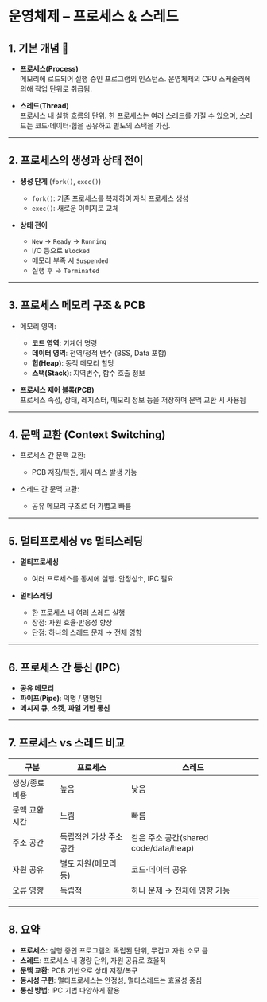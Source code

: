 # 운영체제 – 프로세스 & 스레드

## 1. 기본 개념 🎯

- **프로세스(Process)**  
  메모리에 로드되어 실행 중인 프로그램의 인스턴스. 운영체제의 CPU 스케줄러에 의해 작업 단위로 취급됨.

- **스레드(Thread)**  
  프로세스 내 실행 흐름의 단위. 한 프로세스는 여러 스레드를 가질 수 있으며, 스레드는 코드·데이터·힙을 공유하고 별도의 스택을 가짐.

---

## 2. 프로세스의 생성과 상태 전이

- **생성 단계** (`fork()`, `exec()`)
    - `fork()`: 기존 프로세스를 복제하여 자식 프로세스 생성
    - `exec()`: 새로운 이미지로 교체

- **상태 전이**
    - `New` → `Ready` → `Running`
    - I/O 등으로 `Blocked`
    - 메모리 부족 시 `Suspended`
    - 실행 후 → `Terminated`

---

## 3. 프로세스 메모리 구조 & PCB

- 메모리 영역:
    - **코드 영역**: 기계어 명령
    - **데이터 영역**: 전역/정적 변수 (BSS, Data 포함)
    - **힙(Heap)**: 동적 메모리 할당
    - **스택(Stack)**: 지역변수, 함수 호출 정보

- **프로세스 제어 블록(PCB)**  
  프로세스 속성, 상태, 레지스터, 메모리 정보 등을 저장하며 문맥 교환 시 사용됨

---

## 4. 문맥 교환 (Context Switching)

- 프로세스 간 문맥 교환:
    - PCB 저장/복원, 캐시 미스 발생 가능

- 스레드 간 문맥 교환:
    - 공유 메모리 구조로 더 가볍고 빠름

---

## 5. 멀티프로세싱 vs 멀티스레딩

- **멀티프로세싱**
    - 여러 프로세스를 동시에 실행. 안정성↑, IPC 필요

- **멀티스레딩**
    - 한 프로세스 내 여러 스레드 실행
    - 장점: 자원 효율·반응성 향상
    - 단점: 하나의 스레드 문제 → 전체 영향

---

## 6. 프로세스 간 통신 (IPC)

- **공유 메모리**
- **파이프(Pipe)**: 익명 / 명명된
- **메시지 큐**, **소켓**, **파일 기반 통신**

---

## 7. 프로세스 vs 스레드 비교

| 구분       | 프로세스                               | 스레드                                |
|------------|----------------------------------------|----------------------------------------|
| 생성/종료 비용 | 높음                                   | 낮음                                   |
| 문맥 교환 시간 | 느림                                   | 빠름                                   |
| 주소 공간     | 독립적인 가상 주소 공간                | 같은 주소 공간(shared code/data/heap) |
| 자원 공유     | 별도 자원(메모리 등)                     | 코드·데이터 공유                       |
| 오류 영향     | 독립적                                 | 하나 문제 → 전체에 영향 가능          |

---

## 8. 요약

- **프로세스**: 실행 중인 프로그램의 독립된 단위, 무겁고 자원 소모 큼
- **스레드**: 프로세스 내 경량 단위, 자원 공유로 효율적
- **문맥 교환**: PCB 기반으로 상태 저장/복구
- **동시성 구현**: 멀티프로세스는 안정성, 멀티스레드는 효율성 중심
- **통신 방법**: IPC 기법 다양하게 활용